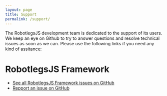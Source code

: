```yaml
---
layout: page
title: Support
permalink: /support/
---
```


The RobotlegsJS development team is dedicated to the support of its users. We keep an eye on Github to try to answer questions and resolve technical issues as soon as we can. Please use the following links if you need any kind of assitance:

RobotlegsJS Framework
===

- [See all RobotlegsJS Framework issues on GitHub](https://github.com/RobotlegsJS/RobotlegsJS-Framework/issues?utf8=%E2%9C%93&q=is%3Aissue)
- [Repport an issue on GitHub](https://github.com/RobotlegsJS/RobotlegsJS-Framework/issues/new/choose)
